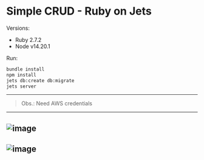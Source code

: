 # Simple CRUD - Ruby on Jets

Versions:
* Ruby 2.7.2
* Node v14.20.1

Run:
```sh
bundle install
npm install
jets db:create db:migrate
jets server
```
---
> Obs.: Need AWS credentials
---
![image](https://user-images.githubusercontent.com/48037481/196285022-756132d1-d3e8-4ac3-91c4-bbaaeca12250.png)
---
![image](https://user-images.githubusercontent.com/48037481/196285091-f35db41b-5b00-4f40-b496-8bb7af869497.png)
---
